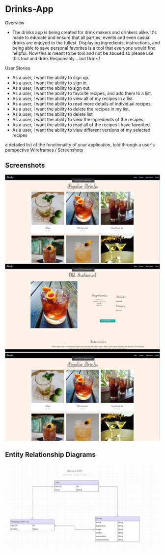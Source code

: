 # Drinks-App

Overview
- The drinks app is being created for drink makers and drinkers alike. It's made to educate and ensure that all parties, events and even casual drinks are enjoyed to the fullest. Displaying ingredients, instructions, and being able to save personal favorites is a tool that everyone would find helpful. Now this is meant to be tool and not be abused so please use this tool and drink Responsibly....but Drink !


User Stories
  - As a user, I want the ability to sign up.
  - As a user, I want the ability to sign in. 
  - As a user, I want the ability to sign out.
  - As a user, I want the ability to favorite recipes, and add them to a list.
  - As a user, I want the ability to view all of my recipes in a list. 
  - As a user, I want the ability to read more details of individual recipes. 
  - As a user, I want the ability to delete the recipes in my list. 
  - As a user, I want the ability to delete list 
  - As a user, I want the ability to view the ingredients of the recipes
  - As a user, I want the ability to read all of the recipes I have favorited. 
  - As a user, I want the ability to view different versions of my selected recipes
    
a detailed list of the functionality of your application, told through a user's perspective
Wireframes / Screenshots

## Screenshots
![image](main_app/static/images/home.png)
![image](main_app/static/images/detail.png)
![image](main_app/static/images/home.png)
## Entity Relationship Diagrams
![image](main_app/static/images/ERD.png)
